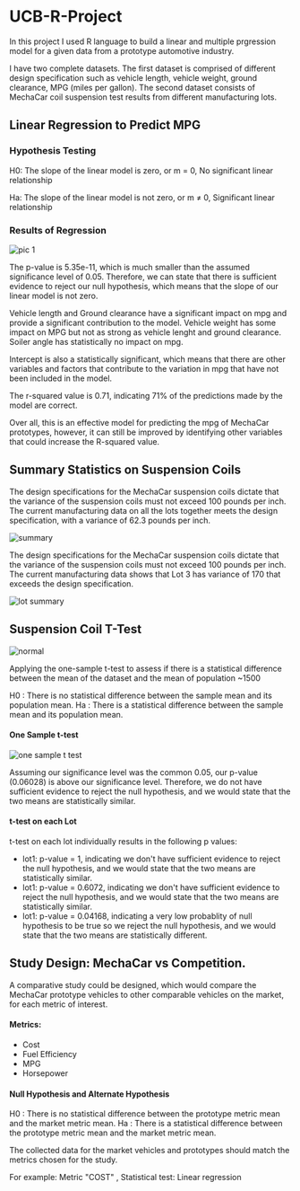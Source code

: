 # UCB-R-Project

In this project I used R language to build a linear and multiple prgression model for a given data from a prototype automotive industry.

I have two complete datasets. The first dataset is comprised of different design specification such as vehicle length, vehicle weight, ground clearance, MPG (miles per gallon). The second dataset consists of MechaCar coil suspension test results from different manufacturing lots. 

## Linear Regression to Predict MPG

### Hypothesis Testing

H0: The slope of the linear model is zero, or m = 0, No significant linear relationship

Ha: The slope of the linear model is not zero, or m ≠ 0, Significant linear relationship

### Results of Regression

![pic 1](https://user-images.githubusercontent.com/69255270/123555066-3ad35180-d738-11eb-9dbc-b5a820f52da0.jpg)

The p-value is 5.35e-11, which is much smaller than the assumed significance level of 0.05. Therefore, we can state that there is sufficient evidence to reject our null hypothesis, which means that the slope of our linear model is not zero.

Vehicle length and Ground clearance have a significant impact on mpg and provide a significant contribution to the model. Vehicle weight has some impact on MPG but not as strong as vehicle lenght and ground clearance. Soiler angle has statistically no impact on mpg. 

Intercept is also a statistically significant, which means that there are other variables and factors that contribute to the variation in mpg that have not been included in the model.

The r-squared value is 0.71, indicating 71% of the predictions made by the model are correct.

Over all, this is an effective model for predicting the mpg of MechaCar prototypes, however, it can still be improved by identifying other variables that could increase the R-squared value.

## Summary Statistics on Suspension Coils

The design specifications for the MechaCar suspension coils dictate that the variance of the suspension coils must not exceed 100 pounds per inch. The current manufacturing data on all the lots together meets the design specification, with a variance of 62.3 pounds per inch.

![summary](https://user-images.githubusercontent.com/69255270/123560354-72e98d00-d756-11eb-8b49-e76695edbffc.jpg)

The design specifications for the MechaCar suspension coils dictate that the variance of the suspension coils must not exceed 100 pounds per inch. The current manufacturing data shows that Lot 3 has variance of 170 that exceeds the design specification. 

![lot summary](https://user-images.githubusercontent.com/69255270/123560359-7c72f500-d756-11eb-991e-84b87a4ab231.jpg)


## Suspension Coil T-Test
![normal](https://user-images.githubusercontent.com/69255270/123561141-9ebb4180-d75b-11eb-9a88-8c6de67276b1.jpg)

Applying the one-sample t-test to assess if there is a statistical difference between the mean of the dataset and the mean of population ~1500

H0 : There is no statistical difference between the sample mean and its population mean.
Ha : There is a statistical difference between the sample mean and its population mean.

#### One Sample t-test
![one sample t test](https://user-images.githubusercontent.com/69255270/123560517-86492800-d757-11eb-842e-d5041c3b9b27.jpg)

Assuming our significance level was the common 0.05, our p-value (0.06028) is above our significance level. Therefore, we do not have sufficient evidence to reject the null hypothesis, and we would state that the two means are statistically similar.

#### t-test on each Lot
t-test on each lot individually results in the following p values:
- lot1: p-value = 1, indicating we don't have sufficient evidence to reject the null hypothesis, and we would state that the two means are statistically similar.
- lot1: p-value = 0.6072, indicating we don't have sufficient evidence to reject the null hypothesis, and we would state that the two means are statistically similar.
- lot1: p-value = 0.04168, indicating a very low probablity of null hypothesis to be true so we reject the null hypothesis, and we would state that the two means are statistically different.

## Study Design: MechaCar vs Competition.
A comparative study could be designed, which would compare the MechaCar prototype vehicles to other comparable vehicles on the market, for each metric of interest.

#### Metrics:
- Cost
- Fuel Efficiency
- MPG 
- Horsepower

#### Null Hypothesis and Alternate Hypothesis 
H0 : There is no statistical difference between the prototype metric mean and the market metric mean.
Ha : There is a statistical difference between the prototype metric mean and the market metric mean.

The collected data for the market vehicles and prototypes should match the metrics chosen for the study.

For example: Metric "COST" , Statistical test: Linear regression




